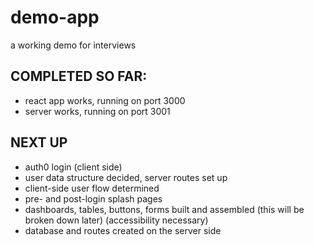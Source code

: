 # demo-app
a working demo for interviews

## COMPLETED SO FAR:
* react app works, running on port 3000
* server works, running on port 3001

## NEXT UP
* auth0 login (client side)
* user data structure decided, server routes set up
* client-side user flow determined
* pre- and post-login splash pages
* dashboards, tables, buttons, forms built and assembled (this will be broken down later) (accessibility necessary)
* database and routes created on the server side


